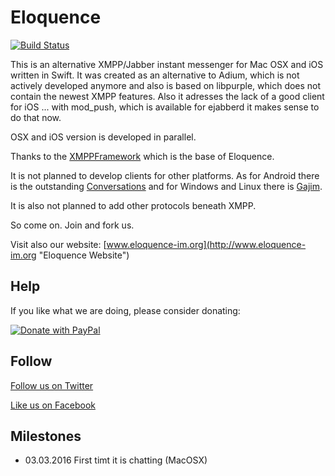 # Eloquence

[![Build Status](https://travis-ci.org/farion/eloquence.svg?branch=master)](https://travis-ci.org/farion/eloquence)

This is an alternative XMPP/Jabber instant messenger for Mac OSX and iOS written in Swift. It was created as an alternative to Adium, which is not actively developed anymore and also is based on libpurple, which does not contain the newest XMPP features. Also it adresses the lack of a good client for iOS ... with mod_push, which is available for ejabberd it makes sense to do that now.

OSX and iOS version is developed in parallel.

Thanks to the [XMPPFramework](https://github.com/robbiehanson/XMPPFramework "XMPPFramework") which is the base of Eloquence.

It is not planned to develop clients for other platforms.
As for Android there is the outstanding [Conversations](https://conversations.im "Conversations") and for Windows and Linux there is [Gajim](https://gajim.org/ "Gajim").

It is also not planned to add other protocols beneath XMPP.

So come on. Join and fork us.

Visit also our website: [www.eloquence-im.org](http://www.eloquence-im.org "Eloquence Website")

## Help

If you like what we are doing, please consider donating:

[![Donate with PayPal](https://www.paypalobjects.com/en_US/i/btn/btn_donate_LG.gif)](https://www.paypal.com/cgi-bin/webscr?cmd=_s-xclick&hosted_button_id=RBBFDAWHZT7FG)

## Follow

[Follow us on Twitter](https://twitter.com/EloquenceIM)

[Like us on Facebook](https://facebook.com/eloquenceim)

## Milestones

* 03.03.2016 First timt it is chatting (MacOSX)

